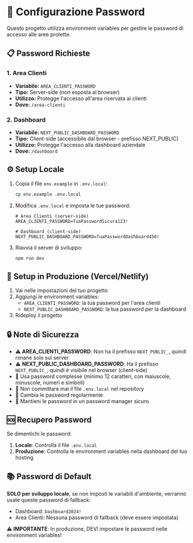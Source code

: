 # 🔐 Configurazione Password

Questo progetto utilizza environment variables per gestire le password di accesso alle aree protette.

## 📋 Password Richieste

### 1. Area Clienti
- **Variabile:** `AREA_CLIENTI_PASSWORD`
- **Tipo:** Server-side (non esposta al browser)
- **Utilizzo:** Protegge l'accesso all'area riservata ai clienti
- **Dove:** `/area-clienti`

### 2. Dashboard
- **Variabile:** `NEXT_PUBLIC_DASHBOARD_PASSWORD`
- **Tipo:** Client-side (accessibile dal browser - prefisso NEXT_PUBLIC)
- **Utilizzo:** Protegge l'accesso alla dashboard aziendale
- **Dove:** `/dashboard`

## ⚙️ Setup Locale

1. Copia il file `env.example` in `.env.local`:
   ```bash
   cp env.example .env.local
   ```

2. Modifica `.env.local` e imposta le tue password:
   ```env
   # Area Clienti (server-side)
   AREA_CLIENTI_PASSWORD=TuaPasswordSicura123!
   
   # Dashboard (client-side)
   NEXT_PUBLIC_DASHBOARD_PASSWORD=TuaPasswordDashboard456!
   ```

3. Riavvia il server di sviluppo:
   ```bash
   npm run dev
   ```

## 🚀 Setup in Produzione (Vercel/Netlify)

1. Vai nelle impostazioni del tuo progetto
2. Aggiungi le environment variables:
   - `AREA_CLIENTI_PASSWORD`: la tua password per l'area clienti
   - `NEXT_PUBLIC_DASHBOARD_PASSWORD`: la tua password per la dashboard
3. Rideploy il progetto

## 🔒 Note di Sicurezza

- ⚠️ **AREA_CLIENTI_PASSWORD**: Non ha il prefisso `NEXT_PUBLIC_`, quindi rimane solo sul server
- ⚠️ **NEXT_PUBLIC_DASHBOARD_PASSWORD**: Ha il prefisso `NEXT_PUBLIC_`, quindi è visibile nel browser (client-side)
- 🔐 Usa password complesse (minimo 12 caratteri, con maiuscole, minuscole, numeri e simboli)
- 🚫 Non committare mai il file `.env.local` nel repository
- 🔄 Cambia le password regolarmente
- 📝 Mantieni le password in un password manager sicuro

## 🆘 Recupero Password

Se dimentichi le password:
1. **Locale**: Controlla il file `.env.local`
2. **Produzione**: Controlla le environment variables nella dashboard del tuo hosting

## 📚 Password di Default

**SOLO per sviluppo locale**, se non imposti le variabili d'ambiente, verranno usate queste password di fallback:
- Dashboard: `Dashboard2024!`
- Area Clienti: Nessuna password di fallback (deve essere impostata)

⚠️ **IMPORTANTE**: In produzione, DEVI impostare le password nelle environment variables!

